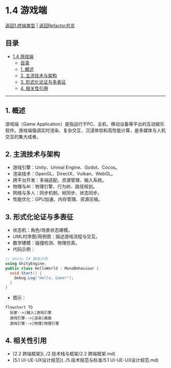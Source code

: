 # 1.4 游戏端

[返回1.终端类型](./README.md) | [返回Refactor总览](../README.md)

## 目录

- [1.4 游戏端](#14-游戏端)
  - [目录](#目录)
  - [1. 概述](#1-概述)
  - [2. 主流技术与架构](#2-主流技术与架构)
  - [3. 形式化论证与多表征](#3-形式化论证与多表征)
  - [4. 相关性引用](#4-相关性引用)

---

## 1. 概述

游戏端（Game Application）是指运行于PC、主机、移动设备等平台的互动娱乐软件。游戏端强调实时渲染、复杂交互、沉浸体验和高性能计算，是多媒体与人机交互的集大成者。

## 2. 主流技术与架构

- 游戏引擎：Unity、Unreal Engine、Godot、Cocos。
- 渲染技术：OpenGL、DirectX、Vulkan、WebGL。
- 跨平台开发：多端适配、资源管理、输入系统。
- 物理与AI：物理引擎、行为树、路径规划。
- 网络与多人：同步机制、帧同步、状态同步。
- 性能优化：GPU加速、内存管理、资源压缩。

## 3. 形式化论证与多表征

- 状态机：角色/场景状态建模。
- UML时序图/用例图：描述游戏流程与交互。
- 数学建模：碰撞检测、物理仿真。
- 代码示例：

```csharp
// Unity C# 脚本示例
using UnityEngine;
public class HelloWorld : MonoBehaviour {
  void Start() {
    Debug.Log("Hello, Game!");
  }
}
```

- 图示：

```mermaid
flowchart TD
  玩家-->|输入|游戏引擎
  游戏引擎-->|渲染|画面
  游戏引擎-->|物理|物理引擎
```

## 4. 相关性引用

- [2.2 跨端框架](../2.技术栈与框架/2.2 跨端框架.md)
- [5.1 UI-UE-UX设计规范](../5.技术规范与标准/5.1 UI-UE-UX设计规范.md)
